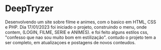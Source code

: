# DeepTryzer
Desenvolvendo um site sobre filme e animes, com o basico em HTML, CSS e PHP.
Dia  17/01/2023 foi iniciado o projeto, construindo o menu, onde contem, (LOGIN, FILME, SERIE e ANIMES). e foi feito alguns estilos css, "confesso que nao sou muito bom em estilização".
contudo o projeto tem a ser completo, em atualizaçoes e postagens de novos conteudos.
